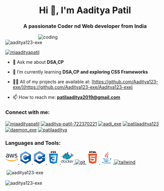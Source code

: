 <h1 align="center">Hi 👋, I'm Aaditya Patil</h1>
<h3 align="center">A passionate Coder nd Web developer from India</h3>
<img align="right" alt="coding" width="400" src="https://images.unsplash.com/photo-1564865878688-9a244444042a?w=500&auto=format&fit=crop&q=60&ixlib=rb-4.0.3&ixid=M3wxMjA3fDB8MHxzZWFyY2h8Mnx8Y29kZXxlbnwwfHwwfHx8MA%3D%3D">

<p align="left"> <img src="https://komarev.com/ghpvc/?username=aaditya123-exe&label=Profile%20views&color=0e75b6&style=flat" alt="aaditya123-exe" /> </p>

<p align="left"> <a href="https://twitter.com/miaadityapatil" target="blank"><img src="https://img.shields.io/twitter/follow/miaadityapatil?logo=twitter&style=for-the-badge" alt="miaadityapatil" /></a> </p>

- 💬 Ask me about **DSA,CP**

- 🌱 I’m currently learning **DSA,CP and exploring CSS Frameworks**


- 👨‍💻 All of my projects are available at: [https://github.com/Aaditya123-exe/](https://github.com/Aaditya123-exe/Aaditya123-exe)

- 📫 How to reach me: **patilaaditya2019@gmail.com**

<h3 align="left">Connect with me:</h3>
<p align="left">
<a href="https://twitter.com/miaadityapatil" target="blank"><img align="center" src="https://raw.githubusercontent.com/rahuldkjain/github-profile-readme-generator/master/src/images/icons/Social/twitter.svg" alt="miaadityapatil" height="30" width="40" /></a>
<a href="https://linkedin.com/in/aaditya-patil-722370221" target="blank"><img align="center" src="https://raw.githubusercontent.com/rahuldkjain/github-profile-readme-generator/master/src/images/icons/Social/linked-in-alt.svg" alt="aaditya-patil-722370221" height="30" width="40" /></a>
<a href="https://www.codechef.com/users/aadi_exe" target="blank"><img align="center" src="https://cdn.jsdelivr.net/npm/simple-icons@3.1.0/icons/codechef.svg" alt="aadi_exe" height="30" width="40" /></a>
<a href="https://codeforces.com/profile/patilaaditya123" target="blank"><img align="center" src="https://raw.githubusercontent.com/rahuldkjain/github-profile-readme-generator/master/src/images/icons/Social/codeforces.svg" alt="patilaaditya123" height="30" width="40" /></a>
<a href="https://www.leetcode.com/daemon_exe" target="blank"><img align="center" src="https://raw.githubusercontent.com/rahuldkjain/github-profile-readme-generator/master/src/images/icons/Social/leet-code.svg" alt="daemon_exe" height="30" width="40" /></a>
<a href="https://auth.geeksforgeeks.org/user/patilaaditya" target="blank"><img align="center" src="https://raw.githubusercontent.com/rahuldkjain/github-profile-readme-generator/master/src/images/icons/Social/geeks-for-geeks.svg" alt="patilaaditya" height="30" width="40" /></a>
</p>

<h3 align="left">Languages and Tools:</h3>
<p align="left"> <a href="https://aws.amazon.com" target="_blank" rel="noreferrer"> <img src="https://raw.githubusercontent.com/devicons/devicon/master/icons/amazonwebservices/amazonwebservices-original-wordmark.svg" alt="aws" width="40" height="40"/> </a> <a href="https://www.cprogramming.com/" target="_blank" rel="noreferrer"> <img src="https://raw.githubusercontent.com/devicons/devicon/master/icons/c/c-original.svg" alt="c" width="40" height="40"/> </a> <a href="https://www.w3schools.com/cpp/" target="_blank" rel="noreferrer"> <img src="https://raw.githubusercontent.com/devicons/devicon/master/icons/cplusplus/cplusplus-original.svg" alt="cplusplus" width="40" height="40"/> </a> <a href="https://www.w3schools.com/css/" target="_blank" rel="noreferrer"> <img src="https://raw.githubusercontent.com/devicons/devicon/master/icons/css3/css3-original-wordmark.svg" alt="css3" width="40" height="40"/> </a> <a href="https://www.docker.com/" target="_blank" rel="noreferrer"> <img src="https://raw.githubusercontent.com/devicons/devicon/master/icons/docker/docker-original-wordmark.svg" alt="docker" width="40" height="40"/> </a> <a href="https://git-scm.com/" target="_blank" rel="noreferrer"> <img src="https://www.vectorlogo.zone/logos/git-scm/git-scm-icon.svg" alt="git" width="40" height="40"/> </a> <a href="https://www.w3.org/html/" target="_blank" rel="noreferrer"> <img src="https://raw.githubusercontent.com/devicons/devicon/master/icons/html5/html5-original-wordmark.svg" alt="html5" width="40" height="40"/> </a> <a href="https://www.java.com" target="_blank" rel="noreferrer"> <img src="https://raw.githubusercontent.com/devicons/devicon/master/icons/java/java-original.svg" alt="java" width="40" height="40"/> </a> <a href="https://tailwindcss.com/" target="_blank" rel="noreferrer"> <img src="https://www.vectorlogo.zone/logos/tailwindcss/tailwindcss-icon.svg" alt="tailwind" width="40" height="40"/> </a> </p>



<p>&nbsp;<img align="center" src="https://github-readme-stats.vercel.app/api?username=aaditya123-exe&show_icons=true&locale=en" alt="aaditya123-exe" /></p>

<p><img align="center" src="https://github-readme-streak-stats.herokuapp.com/?user=aaditya123-exe&" alt="aaditya123-exe" /></p>
